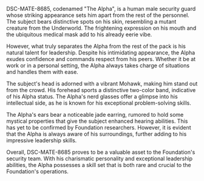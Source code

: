 DSC-MATE-8685, codenamed "The Alpha", is a human male security guard whose striking appearance sets him apart from the rest of the personnel. The subject bears distinctive spots on his skin, resembling a mutant creature from the Underworld. The frightening expression on his mouth and the ubiquitous medical mask add to his already eerie vibe.

However, what truly separates the Alpha from the rest of the pack is his natural talent for leadership. Despite his intimidating appearance, the Alpha exudes confidence and commands respect from his peers. Whether it be at work or in a personal setting, the Alpha always takes charge of situations and handles them with ease.

The subject's head is adorned with a vibrant Mohawk, making him stand out from the crowd. His forehead sports a distinctive two-color band, indicative of his Alpha status. The Alpha's nerd glasses offer a glimpse into his intellectual side, as he is known for his exceptional problem-solving skills.

The Alpha's ears bear a noticeable jade earring, rumored to hold some mystical properties that give the subject enhanced hearing abilities. This has yet to be confirmed by Foundation researchers. However, it is evident that the Alpha is always aware of his surroundings, further adding to his impressive leadership skills.

Overall, DSC-MATE-8685 proves to be a valuable asset to the Foundation's security team. With his charismatic personality and exceptional leadership abilities, the Alpha possesses a skill set that is both rare and crucial to the Foundation's operations.